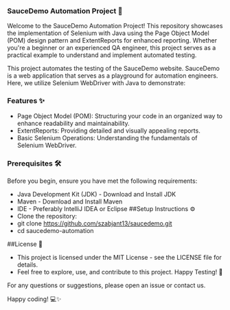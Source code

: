 ### SauceDemo Automation Project 🚀

Welcome to the SauceDemo Automation Project! This repository showcases the implementation of Selenium with Java using the Page Object Model (POM) design pattern and ExtentReports for enhanced reporting. Whether you're a beginner or an experienced QA engineer, this project serves as a practical example to understand and implement automated testing.

This project automates the testing of the SauceDemo website. SauceDemo is a web application that serves as a playground for automation engineers. Here, we utilize Selenium WebDriver with Java to demonstrate:

### Features ✨
- Page Object Model (POM): Structuring your code in an organized way to enhance readability and maintainability.
- ExtentReports: Providing detailed and visually appealing reports.
- Basic Selenium Operations: Understanding the fundamentals of Selenium WebDriver.
### Prerequisites 🛠️
Before you begin, ensure you have met the following requirements:
- Java Development Kit (JDK) - Download and Install JDK
- Maven - Download and Install Maven
- IDE - Preferably IntelliJ IDEA or Eclipse
##Setup Instructions ⚙️
- Clone the repository:
- git clone https://github.com/szabjant13/saucedemo.git
- cd saucedemo-automation

##License 📜
- This project is licensed under the MIT License - see the LICENSE file for details.
- Feel free to explore, use, and contribute to this project. Happy Testing! 🚀

For any questions or suggestions, please open an issue or contact us.

Happy coding! 💻✨
